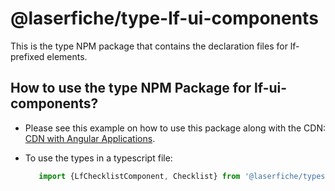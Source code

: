 # @laserfiche/type-lf-ui-components

This is the type NPM package that contains the declaration files for lf-prefixed elements.

## How to use the type NPM Package for lf-ui-components?

- Please see this example on how to use this package along with the CDN: [CDN with Angular Applications](https://github.com/Laserfiche/lf-ui-components/blob/12.x/README.md#CDN-with-Angular-Applications).

- To use the types in a typescript file:

   ```ts
      import {LfChecklistComponent, Checklist} from '@laserfiche/types-lf-ui-components';  
   ```

